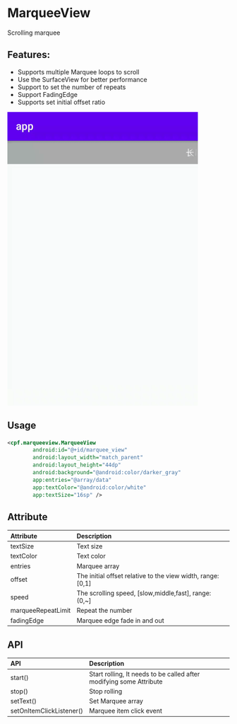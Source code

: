 # MarqueeView
Scrolling marquee

## Features:
- Supports multiple Marquee loops to scroll
- Use the SurfaceView for better performance
- Support to set the number of repeats
- Support FadingEdge
- Supports set initial offset ratio

![image](https://github.com/cyynf/MarqueeView/blob/master/image.gif)

## Usage
``` xml
<cpf.marqueeview.MarqueeView
        android:id="@+id/marquee_view"
        android:layout_width="match_parent"
        android:layout_height="44dp"
        android:background="@android:color/darker_gray"
        app:entries="@array/data"
        app:textColor="@android:color/white"
        app:textSize="16sp" />
```

## Attribute

| Attribute               | Description  | 
|:---				      |:---| 
| textSize                | Text size | 
| textColor               | Text color | 
| entries                 | Marquee array | 
| offset                  | The initial offset relative to the view width, range: [0,1] | 
| speed                   | The scrolling speed, [slow,middle,fast], range: (0,~] | 
| marqueeRepeatLimit      | Repeat the number |
| fadingEdge              | Marquee edge fade in and out |

## API

| API                       | Description  | 
|:---				        |:---| 
| start()                   | Start rolling, It needs to be called after modifying some Attribute | 
| stop()                    | Stop rolling | 
| setText()                 | Set Marquee array | 
| setOnItemClickListener()  | Marquee item click event | 